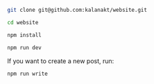 ```bash
git clone git@github.com:kalanakt/website.git
```

```bash
cd website
```

```bash
npm install
```

```bash
npm run dev
```

If you want to create a new post, run:

```bash
npm run write
```
